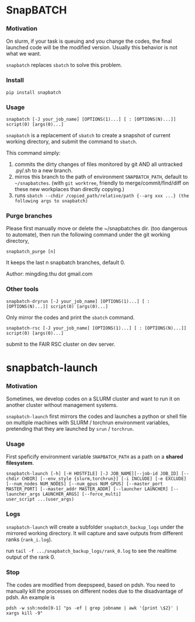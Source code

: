 # SnapBATCH

### Motivation
On slurm, if your task is queuing and you change the codes, the final launched code will be the modified version. Usually this behavior is not what we want. 

`snapbatch` replaces `sbatch` to solve this problem.

### Install 
```
pip install snapbatch
```

### Usage
```
snapbatch [-J your_job_name] [OPTIONS(1)...] [ : [OPTIONS(N)...]] script(0) [args(0)...]
```

`snapbatch` is a replacement of `sbatch` to create a snapshot of current working directory, and submit the command to `sbatch`.

This command simply:
1. commits the dirty changes of files monitored by git AND all untracked .py/.sh to a new branch. 
2. mirros this branch to the path of environment `SNAPBATCH_PATH`, default to `~/snapbatches`. (with `git worktree`, friendly to merge/commit/find/diff on these new workplaces than directly copying.)
3. runs `sbatch --chdir /copied_path/relative/path {--arg xxx ...} (the following args to snapbatch)`

### Purge branches
Please first manually move or delete the ~/snapbatches dir. (too dangerous to automate), then run the following command under the git working directory,
```
snapbatch_purge [n]
```
It keeps the last n snapbatch branches, default 0.

Author: mingding.thu dot gmail.com

### Other tools
```
snapbatch-dryrun [-J your_job_name] [OPTIONS(1)...] [ : [OPTIONS(N)...]] script(0) [args(0)...]
```
Only mirror the codes and print the `sbatch` command.

```
snapbatch-rsc [-J your_job_name] [OPTIONS(1)...] [ : [OPTIONS(N)...]] script(0) [args(0)...]
```
submit to the FAIR RSC cluster on dev server.

# snapbatch-launch

### Motivation
Sometimes, we develop codes on a SLURM cluster and want to run it on another cluster without management systems.

`snapbatch-launch` first mirrors the codes and launches a python or shell file on multiple machines with SLURM / torchrun environment variables, pretending that they are launched by `srun` / `torchrun`.

### Usage
First speficify environment variable `SNAPBATCH_PATH` as a path on a **shared filesystem**.
```
snapbatch-launch [-h] [-H HOSTFILE] [-J JOB_NAME][--job-id JOB_ID] [--chdir CHDIR] [--env_style {slurm,torchrun}] [-i INCLUDE] [-e EXCLUDE] [--num_nodes NUM_NODES] [--num_gpus NUM_GPUS] [--master_port MASTER_PORT] [--master_addr MASTER_ADDR] [--launcher LAUNCHER] [--launcher_args LAUNCHER_ARGS] [--force_multi]
user_script ...(user_args)
```

### Logs
`snapbatch-launch` will create a subfolder `snapbatch_backup_logs` under the mirrored working directory. It will capture and save outputs from different ranks (`rank_i.log`).

run `tail -f .../snapbatch_backup_logs/rank_0.log` to see the realtime output of the rank 0.

### Stop

The codes are modified from deepspeed, based on pdsh. You need to manually kill the processes on different nodes due to the disadvantage of pdsh. An example is 
```shell
pdsh -w ssh:node[0-1] "ps -ef | grep jobname | awk '{print \$2}' | xargs kill -9"
```